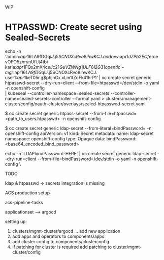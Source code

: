 
WIP


# HTPASSWD: Create secret using Sealed-Secrets
echo -n 'admin:$apr1$6LA9fDGq$lJ.j5SCNOXcRvo8ihwKCJ.
andrew:$apr1$dZPb2ECf$ercevOFO5znrynUfUj4tb/
karla:$apr1$FQx2mX4c$eJc21GuVZWNg1ULF8I2G31
opentlc-mgr:$apr1$6LA9fDGq$lJ.j5SCNOXcRvo8ihwKCJ.
user1:$apr1$keT05r.g$phjnGx.xLm1tZoFk41hrP1' | oc create secret generic htpasswd-secret  --dry-run=client --from-file=htpasswd=/dev/stdin -o yaml -n openshift-config \
| kubeseal --controller-namespace=sealed-secrets --controller-name=sealed-secrets-controller --format yaml > clusters/management-cluster/config/oauth-cluster/overlays/sealed-htpasswed-secret.yaml


$ oc create secret generic htpass-secret --from-file=htpasswd=<path_to_users.htpasswd> -n openshift-config 

$ oc create secret generic ldap-secret --from-literal=bindPassword=<secret> -n openshift-config 
apiVersion: v1
kind: Secret
metadata:
  name: ldap-secret
  namespace: openshift-config
type: Opaque
data:
  bindPassword: <base64_encoded_bind_password>


echo -n 'LDAPbindPassword-HERE' | oc create secret generic ldap-secret --dry-run=client --from-file=bindPassword=/dev/stdin -o yaml -n openshift-config \


TODO 

ldap & htpasswd -> secrets integration is missing

ACS production setup

acs-pipeline-tasks

applicationset --> argocd

setting up:
  1. clusters/mgmt-cluster/argocd ... add new application 
  2. add apps and operators to components/apps
  3. add cluster config to components/clusterconfig 
  4. if patching for cluster is required add patching to cluster/mgmt-cluster/config